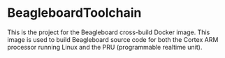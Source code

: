 # BeagleboardToolchain
This is the project for the Beagleboard cross-build Docker image. This image is 
used to build Beagleboard source code for both the Cortex ARM processor running 
Linux and the PRU (programmable realtime unit).
